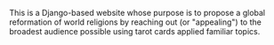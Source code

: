 This is a Django-based website whose purpose is to propose a global reformation of world religions by reaching out (or "appealing") to the broadest audience possible using tarot cards applied familiar topics.

